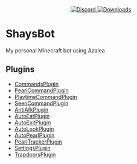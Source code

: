 <div align="center">
  <a href="https://discord.shaybox.com">
    <img alt="Discord" src="https://img.shields.io/discord/824865729445888041?color=404eed&label=Discord&logo=Discord&logoColor=FFFFFF">
  </a>
  <a href="https://github.com/shaybox/shaysbot/releases/latest">
    <img alt="Downloads" src="https://img.shields.io/github/downloads/shaybox/shaysbot/total?color=3fb950&label=Downloads&logo=github&logoColor=FFFFFF">
  </a>
</div>

# ShaysBot

My personal Minecraft bot using Azalea

## Plugins

- [CommandsPlugin](src/plugins/commands/mod.rs)
- [PearlCommandPlugin](src/plugins/commands/pearl.rs)
- [PlaytimeCommandPlugin](src/plugins/commands/playtime.rs)
- [SeenCommandPlugin](src/plugins/commands/seen.rs)
- [AntiAfkPlugin](src/plugins/anti_afk.rs)
- [AutoEatPlugin](src/plugins/auto_eat.rs)
- [AutoExitPlugin](src/plugins/auto_exit.rs)
- [AutoLookPlugin](src/plugins/auto_look.rs)
- [AutoPearlPlugin](src/plugins/auto_pearl.rs)
- [PearlTrackerPlugin](src/plugins/pearl_tracker.rs)
- [SettingsPlugin](src/settings.rs)
- [TrapdoorsPlugin](src/trapdoors.rs)

